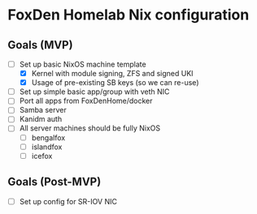 # FoxDen Homelab Nix configuration

## Goals (MVP)

- [ ] Set up basic NixOS machine template
	- [x] Kernel with module signing, ZFS and signed UKI
	- [x] Usage of pre-existing SB keys (so we can re-use)
- [ ] Set up simple basic app/group with veth NIC
- [ ] Port all apps from FoxDenHome/docker
- [ ] Samba server
- [ ] Kanidm auth
- [ ] All server machines should be fully NixOS
	- [ ] bengalfox
	- [ ] islandfox
	- [ ] icefox

## Goals (Post-MVP)

- [ ] Set up config for SR-IOV NIC
